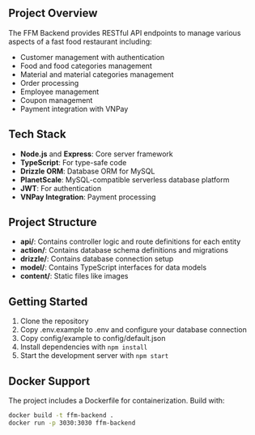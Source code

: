 ## Project Overview

The FFM Backend provides RESTful API endpoints to manage various aspects of a fast food restaurant including:

- Customer management with authentication
- Food and food categories management
- Material and material categories management
- Order processing
- Employee management
- Coupon management
- Payment integration with VNPay

## Tech Stack

- **Node.js** and **Express**: Core server framework
- **TypeScript**: For type-safe code
- **Drizzle ORM**: Database ORM for MySQL
- **PlanetScale**: MySQL-compatible serverless database platform
- **JWT**: For authentication
- **VNPay Integration**: Payment processing

## Project Structure

- **api/**: Contains controller logic and route definitions for each entity
- **action/**: Contains database schema definitions and migrations
- **drizzle/**: Contains database connection setup
- **model/**: Contains TypeScript interfaces for data models
- **content/**: Static files like images

## Getting Started

1. Clone the repository
2. Copy .env.example to .env and configure your database connection
3. Copy config/example to config/default.json
3. Install dependencies with `npm install`
4. Start the development server with `npm start`

## Docker Support

The project includes a Dockerfile for containerization. Build with:

```bash
docker build -t ffm-backend .
docker run -p 3030:3030 ffm-backend
```